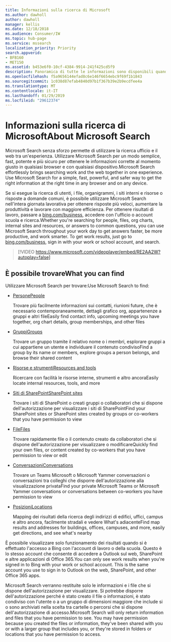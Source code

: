 ```yaml
---
title: Informazioni sulla ricerca di Microsoft
ms.author: dawholl
author: dawholl
manager: kellis
ms.date: 12/18/2018
ms.audience: Consumer/IW
ms.topic: hub-page
ms.service: mssearch
localization_priority: Priority
search.appverid:
- BFB160
- MET150
ms.assetid: b453e6f0-10cf-4384-9914-241f425cd5f9
description: Panoramica di tutte le informazioni sono disponibili quando si utilizza Microsoft Search
ms.openlocfilehash: f5a9656144efad8c6e146f6654ebc9f69f1b1843
ms.sourcegitcommit: 1c038d87efab4840d97b1f367b39e2b9ecdfee4a
ms.translationtype: MT
ms.contentlocale: it-IT
ms.lasthandoff: 01/29/2019
ms.locfileid: "29612374"
---
```

# <a name="about-microsoft-search"></a><span data-ttu-id="b5992-103">Informazioni sulla ricerca di Microsoft</span><span class="sxs-lookup"><span data-stu-id="b5992-103">About Microsoft Search</span></span>

<span data-ttu-id="b5992-p101">Microsoft Search senza sforzo permette di utilizzare la ricerca ufficio e il web tra un'esperienza. Utilizzare Microsoft Search per un modo semplice, fast, potente e più sicuro per ottenere le informazioni corrette al momento giusto in qualsiasi browser e con qualsiasi dispositivo.</span><span class="sxs-lookup"><span data-stu-id="b5992-p101">Microsoft Search effortlessly brings searching work and the web together in one experience. Use Microsoft Search for a simple, fast, powerful, and safer way to get the right information at the right time in any browser and on any device.</span></span>
  
<span data-ttu-id="b5992-p102">Se si esegue la ricerca di utenti, i file, organigrammi, i siti interni e risorse o risposte a domande comuni, è possibile utilizzare Microsoft Search nell'intera giornata lavorativa per ottenere risposte più veloci, aumentare la produttività e lavorare con maggiore efficienza. Per ottenere risultati di lavoro, passare a [bing.com/business](https://www.bing.com/business), accedere con l'ufficio o account scuola e ricerca.</span><span class="sxs-lookup"><span data-stu-id="b5992-p102">Whether you're searching for people, files, org charts, internal sites and resources, or answers to common questions, you can use Microsoft Search throughout your work day to get answers faster, be more productive, and work smarter. To get work results, just go to [bing.com/business](https://www.bing.com/business), sign in with your work or school account, and search.</span></span> 
  
> [!VIDEO https://www.microsoft.com/videoplayer/embed/RE2AA2W?autoplay=false]

## <a name="what-you-can-find"></a><span data-ttu-id="b5992-108">È possibile trovare</span><span class="sxs-lookup"><span data-stu-id="b5992-108">What you can find</span></span>
  
<span data-ttu-id="b5992-109">Utilizzare Microsoft Search per trovare:</span><span class="sxs-lookup"><span data-stu-id="b5992-109">Use Microsoft Search to find:</span></span>
  
- [<span data-ttu-id="b5992-110">Persone</span><span class="sxs-lookup"><span data-stu-id="b5992-110">People</span></span>](find-people-and-groups.md)
    
    <span data-ttu-id="b5992-111">Trovare più facilmente informazioni sui contatti, riunioni future, che è necessario contemporaneamente, dettagli grafico org, appartenenze a gruppi e altri file</span><span class="sxs-lookup"><span data-stu-id="b5992-111">Easily find contact info, upcoming meetings you have together, org chart details, group memberships, and other files</span></span>
    
- [<span data-ttu-id="b5992-112">Gruppi</span><span class="sxs-lookup"><span data-stu-id="b5992-112">Groups</span></span>](find-people-and-groups.md)
    
    <span data-ttu-id="b5992-113">Trovare un gruppo tramite il relativo nome o i membri, esplorare gruppi a cui appartiene un utente e individuare il contenuto condiviso</span><span class="sxs-lookup"><span data-stu-id="b5992-113">Find a group by its name or members, explore groups a person belongs, and browse their shared content</span></span>
    
- [<span data-ttu-id="b5992-114">Risorse e strumenti</span><span class="sxs-lookup"><span data-stu-id="b5992-114">Resources and tools</span></span>](find-resources-tools-and-more.md)
    
    <span data-ttu-id="b5992-115">Ricercare con facilità le risorse interne, strumenti e altro ancora</span><span class="sxs-lookup"><span data-stu-id="b5992-115">Easily locate internal resources, tools, and more</span></span>
    
- [<span data-ttu-id="b5992-116">Siti di SharePoint</span><span class="sxs-lookup"><span data-stu-id="b5992-116">SharePoint sites</span></span>](find-sharepoint-sites.md)
    
    <span data-ttu-id="b5992-117">Trovare i siti di SharePoint o creati gruppi o collaboratori che si dispone dell'autorizzazione per visualizzare i siti di SharePoint</span><span class="sxs-lookup"><span data-stu-id="b5992-117">Find your SharePoint sites or SharePoint sites created by groups or co-workers that you have permission to view</span></span>
    
- [<span data-ttu-id="b5992-118">File</span><span class="sxs-lookup"><span data-stu-id="b5992-118">Files</span></span>](find-files.md)
    
    <span data-ttu-id="b5992-119">Trovare rapidamente file o il contenuto creato da collaboratori che si dispone dell'autorizzazione per visualizzare o modificare</span><span class="sxs-lookup"><span data-stu-id="b5992-119">Quickly find your own files, or content created by co-workers that you have permission to view or edit</span></span>
    
- [<span data-ttu-id="b5992-120">Conversazioni</span><span class="sxs-lookup"><span data-stu-id="b5992-120">Conversations</span></span>](find-conversations.md)
    
    <span data-ttu-id="b5992-121">Trovare un Teams Microsoft o Microsoft Yammer conversazioni o conversazioni tra colleghi che disporre dell'autorizzazione alla visualizzazione privata</span><span class="sxs-lookup"><span data-stu-id="b5992-121">Find your private Microsoft Teams or Microsoft Yammer conversations or conversations between co-workers you have permission to view</span></span>
    
- [<span data-ttu-id="b5992-122">Posizioni</span><span class="sxs-lookup"><span data-stu-id="b5992-122">Locations</span></span>](find-locations.md)
    
    <span data-ttu-id="b5992-123">Mapping dei risultati della ricerca degli indirizzi di edifici, uffici, campus e altro ancora, facilmente stradali e vedere What's adiacente</span><span class="sxs-lookup"><span data-stu-id="b5992-123">Find map results and addresses for buildings, offices, campuses, and more, easily get directions, and see what's nearby</span></span>    
    
<span data-ttu-id="b5992-p103">È possibile visualizzare solo funzionamento dei risultati quando si è effettuato l'accesso a Bing con l'account di lavoro o della scuola. Questo è lo stesso account che consente di accedere a Outlook sul web, SharePoint e altre applicazioni di Office 365.</span><span class="sxs-lookup"><span data-stu-id="b5992-p103">You can only see work results when you're signed in to Bing with your work or school account. This is the same account you use to sign in to Outlook on the web, SharePoint, and other Office 365 apps.</span></span> 
  
<span data-ttu-id="b5992-p104">Microsoft Search verranno restituite solo le informazioni e i file che si dispone dell'autorizzazione per visualizzare. Si potrebbe disporre dell'autorizzazione perché è stato creato il file o informazioni, è stato condiviso con l'utente o a un gruppo di dimensioni maggiore che include si o sono archiviati nella scelta tra cartelle o percorsi che si dispone dell'autorizzazione di accesso.</span><span class="sxs-lookup"><span data-stu-id="b5992-p104">Microsoft Search will only return information and files that you have permission to see. You may have permission because you created the files or information, they've been shared with you or with a larger group that includes you, or they're stored in folders or locations that you have permission to access.</span></span>

  

